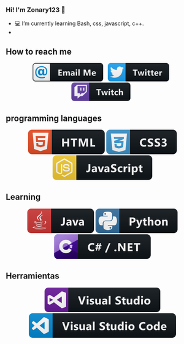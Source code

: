 ### Hi! I'm Zonary123 👋

- 💻 I’m currently learning Bash, css, javascript, c++.
-

## How to reach me
<p align='center'>
<a href="mailto:carlosvarasalonso12@gmail.com"><img height="48" src="https://github.com/MikeCodesDotNET/ColoredBadges/blob/master/svg/social/email_me.svg"></a>&nbsp;&nbsp;
<a href="https://twitter.com/zonary1232"><img height="48" src="https://github.com/MikeCodesDotNET/ColoredBadges/blob/master/svg/social/twitter.svg"></a>&nbsp;&nbsp;   
<a href="https://twitch.tv/zonary123"><img height="48" src="https://github.com/MikeCodesDotNET/ColoredBadges/blob/master/svg/streaming/twitch.svg"></a>&nbsp;&nbsp;
</p>

## programming languages
   <p align="center">
        <img src="https://github.com/MikeCodesDotNET/ColoredBadges/blob/master/svg/dev/languages/html.svg" />
        <img src="https://github.com/MikeCodesDotNET/ColoredBadges/blob/master/svg/dev/languages/css3.svg" />
        <img src="https://github.com/MikeCodesDotNET/ColoredBadges/blob/master/svg/dev/languages/js.svg" />
   </p>  
   <h2>Learning</h2>
   <p align="center">
        <img src="https://github.com/MikeCodesDotNET/ColoredBadges/blob/master/svg/dev/languages/java.svg" />
        <img src="https://github.com/MikeCodesDotNET/ColoredBadges/blob/master/svg/dev/languages/python.svg" />
        <img src="https://github.com/MikeCodesDotNET/ColoredBadges/blob/master/svg/dev/languages/csharp_dotnet.svg" />
   </p>  

## Herramientas
<p align="center">
        <img src="https://github.com/MikeCodesDotNET/ColoredBadges/blob/master/svg/dev/tools/visualstudio.svg" />
        <img src="https://github.com/MikeCodesDotNET/ColoredBadges/blob/master/svg/dev/tools/visualstudio_code.svg" />
   </p>